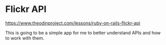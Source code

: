 # Flickr API

https://www.theodinproject.com/lessons/ruby-on-rails-flickr-api

This is going to be a simple app for me to better understand APIs and how to work with them.
